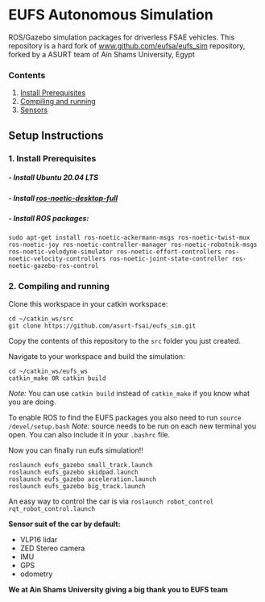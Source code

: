 # EUFS Autonomous Simulation

ROS/Gazebo simulation packages for driverless FSAE vehicles.
This repository is a hard fork of www.github.com/eufsa/eufs_sim repository, forked by a ASURT team of Ain Shams University, Egypt

### Contents
1. [Install Prerequisites](#requirements)
2. [Compiling and running](#compiling)
3. [Sensors](#sensors)

## Setup Instructions
### 1. Install Prerequisites <a name="requirements"></a>
##### - Install Ubuntu 20.04 LTS
##### - Install [ros-noetic-desktop-full](http://wiki.ros.org/kinetic/Installation)
##### - Install ROS packages:
```
sudo apt-get install ros-noetic-ackermann-msgs ros-noetic-twist-mux ros-noetic-joy ros-noetic-controller-manager ros-noetic-robotnik-msgs ros-noetic-velodyne-simulator ros-noetic-effort-controllers ros-noetic-velocity-controllers ros-noetic-joint-state-controller ros-noetic-gazebo-ros-control
```


### 2. Compiling and running <a name="compiling"></a>

Clone this workspace in your catkin workspace:
```
cd ~/catkin_ws/src
git clone https://github.com/asurt-fsai/eufs_sim.git
```
Copy the contents of this repository to the `src` folder you just created.

Navigate to your workspace and build the simulation:
```
cd ~/catkin_ws/eufs_ws
catkin_make OR catkin build
```
_Note:_ You can use `catkin build` instead of `catkin_make` if you know what you are doing.

To enable ROS to find the EUFS packages you also need to run
```source /devel/setup.bash```
_Note:_ source needs to be run on each new terminal you open. You can also include it in your `.bashrc` file.

Now you can finally run eufs simulation!!
```
roslaunch eufs_gazebo small_track.launch
roslaunch eufs_gazebo skidpad.launch
roslaunch eufs_gazebo acceleration.launch
roslaunch eufs_gazebo big_track.launch
```


An easy way to control the car is via
```roslaunch robot_control rqt_robot_control.launch```

**Sensor suit of the car by default:**

* VLP16 lidar
* ZED Stereo camera
* IMU
* GPS
* odometry

**We at Ain Shams University giving a big thank you to EUFS team**
